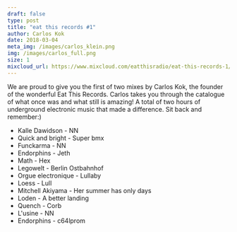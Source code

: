 ```yaml
---
draft: false
type: post
title: "eat this records #1"
author: Carlos Kok
date: 2018-03-04
meta_img: /images/carlos_klein.png
img: /images/carlos_full.png
size: 1
mixcloud_url: https://www.mixcloud.com/eatthisradio/eat-this-records-1/
---
```


We are proud to give you the first of two mixes by Carlos Kok, the founder of the wonderful Eat This Records. Carlos takes you through the catalogue of what once was and what still is amazing! A total of two hours of underground electronic music that made a difference. Sit back and remember:) 

- Kalle Dawidson - NN
- Quick and bright - Super bmx
- Funckarma - NN
- Endorphins - Jeth
- Math - Hex
- Legowelt - Berlin Ostbahnhof
- Orgue electronique - Lullaby
- Loess - Lull
- Mitchell Akiyama - Her summer has only days
- Loden - A better landing
- Quench - Corb
- L'usine - NN
- Endorphins - c64lprom
